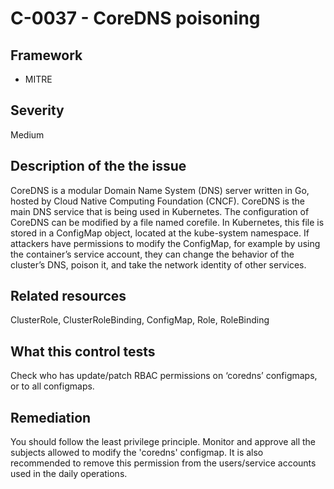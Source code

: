 # C-0037 - CoreDNS poisoning

## Framework
* MITRE
 
## Severity
Medium

## Description of the the issue
CoreDNS is a modular Domain Name System (DNS) server written in Go, hosted by Cloud Native Computing Foundation (CNCF). CoreDNS is the main DNS service that is being used in Kubernetes. The configuration of CoreDNS can be modified by a file named corefile. In Kubernetes, this file is stored in a ConfigMap object, located at the kube-system namespace. If attackers have permissions to modify the ConfigMap, for example by using the container’s service account, they can change the behavior of the cluster’s DNS, poison it, and take the network identity of other services.
 
## Related resources
ClusterRole, ClusterRoleBinding, ConfigMap, Role, RoleBinding
 
## What this control tests 
Check who has update/patch RBAC permissions on ‘coredns’ configmaps, or to all configmaps.
 
## Remediation
You should follow the least privilege principle. Monitor and approve all the subjects allowed to modify the 'coredns' configmap. It is also recommended to remove this permission from the users/service accounts used in the daily operations.
 
